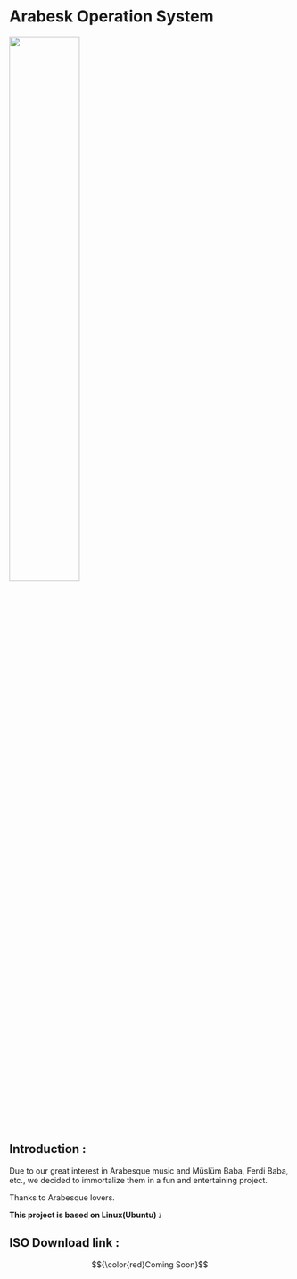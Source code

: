 # Arabesk Operation System

 <img src="https://www.zaytung.com/fotos/gif-muslum.gif" width="50%" height="50%"/>



## Introduction :

Due to our great interest in Arabesque music and Müslüm  Baba, Ferdi Baba, etc., we decided to immortalize them in a fun and entertaining project.

Thanks to Arabesque lovers.

<b> This project is based on Linux(Ubuntu) </b>
ذ
## ISO Download link : 

 $${\color{red}Coming Soon}$$


 

